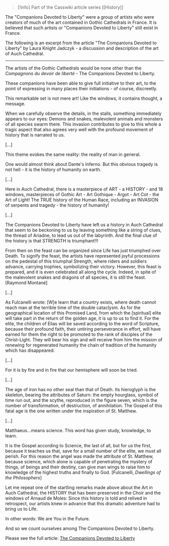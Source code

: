 
> [!info] Part of the Casswiki article series [[History]]

The "Companions Devoted to Liberty" were a group of artists who were creators of much of the art contained in Gothic Cathedrals in France. It is believed that such artists or "Companions Devoted to Liberty" still exist in France.

The following is an excerpt from the article "The Companions Devoted to Liberty" by Laura Knight Jadczyk - a discussion and description of the art of Auch Cathedral.

* * *

The artists of the Gothic Cathedrals would be none other than the _Compagnons du devoir de liberté_ - The Companions Devoted to Liberty.

These companions have been able to give full initiative to their art, to the point of expressing in many places their initiations - of course, discreetly.

This remarkable set is not mere art! Like the windows, it contains thought, a message.

When we carefully observe the details, in the stalls, something immediately appears to our eyes: Demons and snakes, malevolent animals and monsters of all species swarm there. This invasion contributes to give to this whole a tragic aspect that also agrees very well with the profound movement of history that is narrated to us.

\[…\]

This theme evokes the same reality: the reality of man in general.

One would almost think about Dante's Inferno. But this obvious tragedy is not hell - it is the history of humanity on earth.

\[...\]

Here in Auch Cathedral, there is a masterpiece of ART - a HISTORY - and 18 windows, masterpieces of Gothic Art - Art Gothique - Argot - Art Cot - the Art of Light! The TRUE history of the Human Race, including an INVASION of serpents and tragedy - the history of humanity!

\[...\]

The Companions Devoted to Liberty have left us a history in Auch Cathedral that seem to be beckoning to us by leaving something like a string of clues, the thread of Ariadne, to lead us out of the labyrinth. And the final clue of the history is that STRENGTH is triumphant!!!

From then on the feast can be organized since Life has just triumphed over Death. To signify the feast, the artists have represented joyful processions on the pedestal of this triumphal Strength, where riders and soldiers advance, carrying trophies, symbolizing their victory. However, this feast is prepared, and it is even celebrated all along the cycle. Indeed, in spite of the malevolent snakes and dragons of all species, it is still the feast. \[Raymond Montané\]

\[...\]

As Fulcanelli wrote: \[W\]e learn that a country exists, where death cannot reach man at the terrible time of the double cataclysm. As for the geographical location of this Promised Land, from which the \[spiritual\] elite will take part in the return of the golden age, it is up to us to find it. For the elite, the children of Elias will be saved according to the word of Scripture, because their profound faith, their untiring perseverance in effort, will have earned for them the right to be promoted to the rank of disciples of the Christ-Light. They will bear his sign and will receive from him the mission of renewing for regenerated humanity the chain of tradition of the humanity which has disappeared.

\[…\]

For it is by fire and in fire that our hemisphere will soon be tried.

\[…\]

The age of iron has no other seal than that of Death. Its hieroglyph is the skeleton, bearing the attributes of Saturn: the empty hourglass, symbol of time run out, and the scythe, reproduced in the figure seven, which is the number of transformation, of destruction, of annihilation. The Gospel of this fatal age is the one written under the inspiration of St. Matthew.

\[…\]

Matthaeus...means science. This word has given study, knowledge, to learn.

It is the Gospel according to Science, the last of all, but for us the first, because it teaches us that, save for a small number of the elite, we must all perish. For this reason the angel was made the attribute of St. Matthew, because science, which alone is capable of penetrating the mystery of things, of beings and their destiny, can give man wings to raise him to knowledge of the highest truths and finally to God. \[Fulcanelli, _Dwellings of the Philosophers_\]

Let me repeat one of the startling remarks made above about the Art in Auch Cathedral, the HISTORY that has been preserved in the Choir and the windows of Arnaud de Moles: Since this history is told and relived in retrospect, our artists knew in advance that this dramatic adventure had to bring us to Life.

In other words: We are You in the Future.

And so we count ourselves among The Companions Devoted to Liberty.

Please see the full article: [The Companions Devoted to Liberty](http://www.cassiopaea.org/cass/Laura-Knight-Jadczyk/column-lkj-28-07-03.htm)